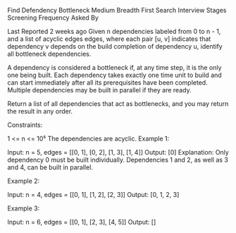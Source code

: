 Find Defendency Bottleneck
Medium
Breadth First Search
Interview Stages
Screening
Frequency
Asked By


Last Reported
2 weeks ago
Given n dependencies labeled from 0 to n - 1, and a list of acyclic edges edges, where each pair [u, v] indicates that dependency v depends on the build completion of dependency u, identify all bottleneck dependencies.

A dependency is considered a bottleneck if, at any time step, it is the only one being built. Each dependency takes exactly one time unit to build and can start immediately after all its prerequisites have been completed. Multiple dependencies may be built in parallel if they are ready.

Return a list of all dependencies that act as bottlenecks, and you may return the result in any order.

Constraints:

1 <= n <= 10⁵
The dependencies are acyclic.
Example 1:


Input: n = 5, edges = [[0, 1], [0, 2], [1, 3], [1, 4]]
Output: [0]
Explanation: Only dependency 0 must be built individually. Dependencies 1 and 2, as well as 3 and 4, can be built in parallel.

Example 2:

Input: n = 4, edges = [[0, 1], [1, 2], [2, 3]]
Output: [0, 1, 2, 3]

Example 3:

Input: n = 6, edges = [[0, 1], [2, 3], [4, 5]]
Output: []

